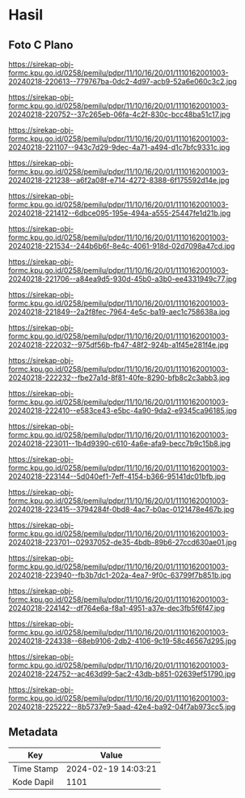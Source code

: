 # Hasil

## Foto C Plano

https://sirekap-obj-formc.kpu.go.id/0258/pemilu/pdpr/11/10/16/20/01/1110162001003-20240218-220613--779767ba-0dc2-4d97-acb9-52a6e060c3c2.jpg

https://sirekap-obj-formc.kpu.go.id/0258/pemilu/pdpr/11/10/16/20/01/1110162001003-20240218-220752--37c265eb-06fa-4c2f-830c-bcc48ba51c17.jpg

https://sirekap-obj-formc.kpu.go.id/0258/pemilu/pdpr/11/10/16/20/01/1110162001003-20240218-221107--943c7d29-9dec-4a71-a494-d1c7bfc9331c.jpg

https://sirekap-obj-formc.kpu.go.id/0258/pemilu/pdpr/11/10/16/20/01/1110162001003-20240218-221238--a6f2a08f-e714-4272-8388-6f175592d14e.jpg

https://sirekap-obj-formc.kpu.go.id/0258/pemilu/pdpr/11/10/16/20/01/1110162001003-20240218-221412--6dbce095-195e-494a-a555-25447fe1d21b.jpg

https://sirekap-obj-formc.kpu.go.id/0258/pemilu/pdpr/11/10/16/20/01/1110162001003-20240218-221534--244b6b6f-8e4c-4061-918d-02d7098a47cd.jpg

https://sirekap-obj-formc.kpu.go.id/0258/pemilu/pdpr/11/10/16/20/01/1110162001003-20240218-221706--a84ea9d5-930d-45b0-a3b0-ee4331949c77.jpg

https://sirekap-obj-formc.kpu.go.id/0258/pemilu/pdpr/11/10/16/20/01/1110162001003-20240218-221849--2a2f8fec-7964-4e5c-ba19-aec1c758638a.jpg

https://sirekap-obj-formc.kpu.go.id/0258/pemilu/pdpr/11/10/16/20/01/1110162001003-20240218-222032--975df56b-fb47-48f2-924b-a1f45e281f4e.jpg

https://sirekap-obj-formc.kpu.go.id/0258/pemilu/pdpr/11/10/16/20/01/1110162001003-20240218-222232--fbe27a1d-8f81-40fe-8290-bfb8c2c3abb3.jpg

https://sirekap-obj-formc.kpu.go.id/0258/pemilu/pdpr/11/10/16/20/01/1110162001003-20240218-222410--e583ce43-e5bc-4a90-9da2-e9345ca96185.jpg

https://sirekap-obj-formc.kpu.go.id/0258/pemilu/pdpr/11/10/16/20/01/1110162001003-20240218-223011--1b4d9390-c610-4a6e-afa9-becc7b9c15b8.jpg

https://sirekap-obj-formc.kpu.go.id/0258/pemilu/pdpr/11/10/16/20/01/1110162001003-20240218-223144--5d040ef1-7eff-4154-b366-95141dc01bfb.jpg

https://sirekap-obj-formc.kpu.go.id/0258/pemilu/pdpr/11/10/16/20/01/1110162001003-20240218-223415--3794284f-0bd8-4ac7-b0ac-0121478e467b.jpg

https://sirekap-obj-formc.kpu.go.id/0258/pemilu/pdpr/11/10/16/20/01/1110162001003-20240218-223701--02937052-de35-4bdb-89b6-27ccd630ae01.jpg

https://sirekap-obj-formc.kpu.go.id/0258/pemilu/pdpr/11/10/16/20/01/1110162001003-20240218-223940--fb3b7dc1-202a-4ea7-9f0c-63799f7b851b.jpg

https://sirekap-obj-formc.kpu.go.id/0258/pemilu/pdpr/11/10/16/20/01/1110162001003-20240218-224142--df764e6a-f8a1-4951-a37e-dec3fb5f6f47.jpg

https://sirekap-obj-formc.kpu.go.id/0258/pemilu/pdpr/11/10/16/20/01/1110162001003-20240218-224338--68eb9106-2db2-4106-9c19-58c46567d295.jpg

https://sirekap-obj-formc.kpu.go.id/0258/pemilu/pdpr/11/10/16/20/01/1110162001003-20240218-224752--ac463d99-5ac2-43db-b851-02639ef51790.jpg

https://sirekap-obj-formc.kpu.go.id/0258/pemilu/pdpr/11/10/16/20/01/1110162001003-20240218-225222--8b5737e9-5aad-42e4-ba92-04f7ab973cc5.jpg


## Metadata

| Key        | Value               |
| ---------- | ------------------- |
| Time Stamp | 2024-02-19 14:03:21 |
| Kode Dapil | 1101                |



